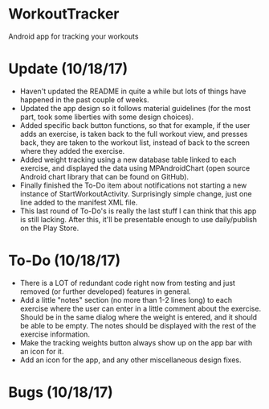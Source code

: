 # WorkoutTracker
Android app for tracking your workouts

# Update (10/18/17)
+ Haven't updated the README in quite a while but lots of things have happened in the past couple of weeks.
+ Updated the app design so it follows material guidelines (for the most part, took some liberties with some design choices).
+ Added specific back button functions, so that for example, if the user adds an exercise, is taken back to the full workout view, and presses back, they are taken to the workout list, instead of back to the screen where they added the exercise.
+ Added weight tracking using a new database table linked to each exercise, and displayed the data using MPAndroidChart (open source Android chart library that can be found on GitHub).
+ Finally finished the To-Do item about notifications not starting a new instance of StartWorkoutActivity. Surprisingly simple change, just one line added to the manifest XML file.
+ This last round of To-Do's is really the last stuff I can think that this app is still lacking. After this, it'll be presentable enough to use daily/publish on the Play Store.

# To-Do (10/18/17)
+ There is a LOT of redundant code right now from testing and just removed (or further developed) features in general.
+ Add a little "notes" section (no more than 1-2 lines long) to each exercise where the user can enter in a little comment about the exercise. Should be in the same dialog where the weight is entered, and it should be able to be empty. The notes should be displayed with the rest of the exercise information.
+ Make the tracking weights button always show up on the app bar with an icon for it.
+ Add an icon for the app, and any other miscellaneous design fixes.

# Bugs (10/18/17)
